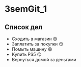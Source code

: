 # 3semGit_1

## Список дел
* Сходить в магазин :blush:
* Заплатить за покупки :smirk:
* Помыть машину :satisfied:
* Купить PS5 :stuck_out_tongue_winking_eye:
* Вернуться домой за деньгами